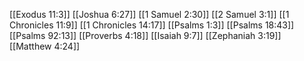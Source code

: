 [[Exodus 11:3]]
[[Joshua 6:27]]
[[1 Samuel 2:30]]
[[2 Samuel 3:1]]
[[1 Chronicles 11:9]]
[[1 Chronicles 14:17]]
[[Psalms 1:3]]
[[Psalms 18:43]]
[[Psalms 92:13]]
[[Proverbs 4:18]]
[[Isaiah 9:7]]
[[Zephaniah 3:19]]
[[Matthew 4:24]]
